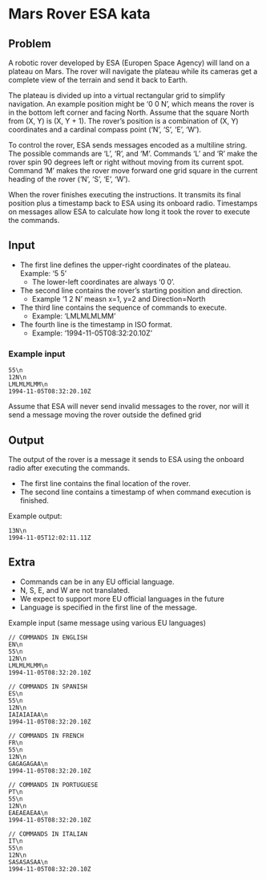 # Mars Rover ESA kata

## Problem

A robotic rover developed by ESA (Europen Space Agency) will land on a plateau on Mars.
The rover will navigate the plateau while its cameras get a complete view of the terrain and send it back to Earth.

The plateau is divided up into a virtual rectangular grid to simplify navigation.
An example position might be ‘0 0 N’, which means the rover is in the bottom left corner and facing North.
Assume that the square North from (X, Y) is (X, Y + 1).
The rover’s position is a combination of (X, Y) coordinates and a cardinal compass point (‘N’, ‘S’, ‘E’, ‘W’).

To control the rover, ESA sends messages encoded as a multiline string.
The possible commands are ‘L’, ‘R’, and ‘M’.
Commands ‘L’ and ‘R’ make the rover spin 90 degrees left or right without moving from its current spot.
Command ‘M’ makes the rover move forward one grid square in the current heading of the rover (‘N’, ‘S’, ‘E’, ‘W’).

When the rover finishes executing the instructions.
It transmits its final position plus a timestamp back to ESA using its onboard radio.
Timestamps on messages allow ESA to calculate how long it took the rover to execute the commands.

## Input

- The first line defines the upper-right coordinates of the plateau. Example: ‘5 5’
  - The lower-left coordinates are always ‘0 0’.
- The second line contains the rover’s starting position and direction.
  - Example ‘1 2 N’ measn x=1, y=2 and Direction=North
- The third line contains the sequence of commands to execute.
  - Example: ‘LMLMLMLMM’
- The fourth line is the timestamp in ISO format.
  - Example: ‘1994-11-05T08:32:20.10Z’

### Example input

```text
55\n
12N\n
LMLMLMLMM\n
1994-11-05T08:32:20.10Z
```

Assume that ESA will never send invalid messages to the rover, nor will it send a message moving the rover outside the defined grid

## Output

The output of the rover is a message it sends to ESA using the onboard radio after executing the commands.

- The first line contains the final location of the rover.
- The second line contains a timestamp of when command execution is finished.

Example output:

```text
13N\n
1994-11-05T12:02:11.11Z
```

## Extra

- Commands can be in any EU official language.
- N, S, E, and W are not translated.
- We expect to support more EU official languages in the future
- Language is specified in the first line of the message.

Example input (same message using various EU languages)

```text
// COMMANDS IN ENGLISH
EN\n
55\n
12N\n
LMLMLMLMM\n
1994-11-05T08:32:20.10Z

// COMMANDS IN SPANISH
ES\n
55\n
12N\n
IAIAIAIAA\n
1994-11-05T08:32:20.10Z

// COMMANDS IN FRENCH
FR\n
55\n
12N\n
GAGAGAGAA\n
1994-11-05T08:32:20.10Z

// COMMANDS IN PORTUGUESE
PT\n
55\n
12N\n
EAEAEAEAA\n
1994-11-05T08:32:20.10Z

// COMMANDS IN ITALIAN
IT\n
55\n
12N\n
SASASASAA\n
1994-11-05T08:32:20.10Z
```
